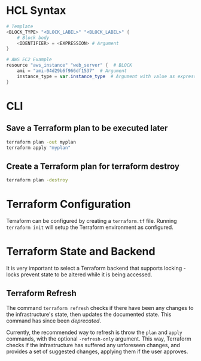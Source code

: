 # HCL Syntax

```ps1
# Template
<BLOCK_TYPE> "<BLOCK_LABEL>" "<BLOCK_LABEL>" {
    # Block body
    <IDENTIFIER> = <EXPRESSION> # Argument
}

# AWS EC2 Example
resource "aws_instance" "web_server" {  # BLOCK
    ami = "ami-04d29b6f966df1537"  # Argument
    instance_type = var.instance_type  # Argument with value as expression
}
```


# CLI

## Save a Terraform plan to be executed later

```sh
terraform plan -out myplan
terraform apply "myplan"
```

## Create a Terraform plan for terraform destroy

```sh
terraform plan -destroy
```

# Terraform Configuration

Terraform can be configured by creating a `terraform.tf` file. Running `terraform init` will setup the Terraform environment as configured.

# Terraform State and Backend

It is very important to select a Terraform backend that supports locking - locks prevent state to be altered while it is being accessed.

## Terraform Refresh

The command `terraform refresh` checks if there have been any changes to the infrastructure's state, then updates the documented state. This command has since been _deprecated_.

Currently, the recommended way to refresh is throw the `plan` and `apply` commands, with the optional `-refresh-only` argument. This way, Terraform checks if the infrastructure has suffered any unforeseen changes, and provides a set of suggested changes, applying them if the user approves.
